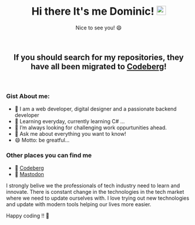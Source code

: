 <h1 align="center">Hi there It's me Dominic! <img src="https://media.giphy.com/media/hvRJCLFzcasrR4ia7z/giphy.gif" width="25px"></h1>
<p align="center">Nice to see you! 😄</p>
</br>

<h2 align="center">If you should search for my repositories, they have all been migrated to <a href="https://codeberg.org/Davokin">Codeberg</a>!</h2>
</br>

### Gist About me:

- 🎤 I am a web developer, digital designer and a passionate backend developer
- 🌱 Learning everyday, currently learning C# ...
- 🌋 I’m always looking for challenging work oppurtunities ahead.
- 💬 Ask me about everything you want to know!
- 😄 Motto: be greatful...

### Other places you can find me 

- 🌋 <a href="https://codeberg.org/Davokin">Codeberg</a>
- 🐘 <a rel="me" href="https://troet.cafe/@davokin">Mastodon</a>
 

I strongly belive we the professionals of tech industry need to learn and innovate. There is constant change in the technologies in the tech market where we need to update ourselves with. I love trying out new technologies and update with modern tools helping our lives more easier.

Happy coding !! 👋

<p align="left"><img src="https://komarev.com/ghpvc/?username=davokin&style=flat-square&color=blue" alt=""></p>
